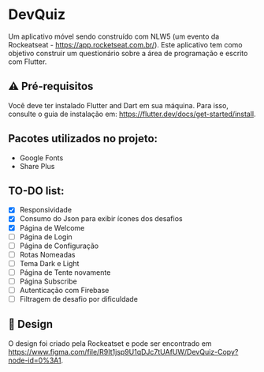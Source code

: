 # DevQuiz

Um aplicativo móvel sendo construído com NLW5 (um evento da Rockeatseat - https://app.rocketseat.com.br/). Este aplicativo tem como objetivo construir um questionário sobre a área de programação e escrito com Flutter.

## ⚠️ Pré-requisitos

Você deve ter instalado Flutter and Dart em sua máquina. Para isso, consulte o guia de instalação em: https://flutter.dev/docs/get-started/install.

## Pacotes utilizados no projeto:

- Google Fonts
- Share Plus

## TO-DO list:

- [x] Responsividade
- [x] Consumo do Json para exibir ícones dos desafios
- [x] Página de Welcome
- [ ] Página de Login
- [ ] Página de Configuração
- [ ] Rotas Nomeadas
- [ ] Tema Dark e Light
- [ ] Página de Tente novamente
- [ ] Página Subscribe
- [ ] Autenticação com Firebase
- [ ] Filtragem de desafio por dificuldade

## 🎨 Design

O design foi criado pela Rockeatset e pode ser encontrado em https://www.figma.com/file/R9It1jsp9U1qDJc7tUAfUW/DevQuiz-Copy?node-id=0%3A1.
